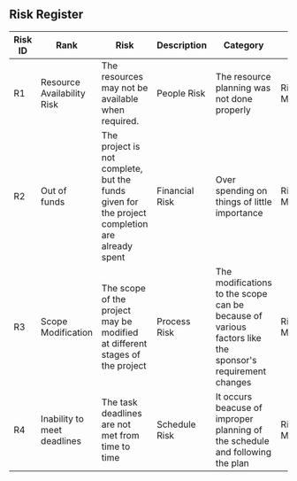 
## Risk Register

Risk ID | Rank | Risk | Description | Category | Root Cause | Potential Response | Impact | Risk Owner |
---|---|---|---|---|---|---|---|--|
R1 | Resource Availability Risk | The resources may not be available when required.| People Risk  | The resource planning was not done properly | Risk Mitigation | High | Project Manager |
R2 | Out of funds | The project is not complete, but the funds given for the project completion are already spent | Financial Risk | Over spending on things of little importance | Risk Mitigtion |  High | Project Sponsor |
R3 | Scope Modification | The scope of the project may be modified at different stages of the project | Process Risk | The modifications to the scope can be because of various factors like the sponsor's requirement changes | Risk Mitigation | High | Project Owner |
R4| Inability to meet deadlines | The task deadlines are not met from time to time| Schedule Risk | It occurs beacuse of improper planning of the schedule and following the plan | Risk Mitigation | Medium | Project Manager |
